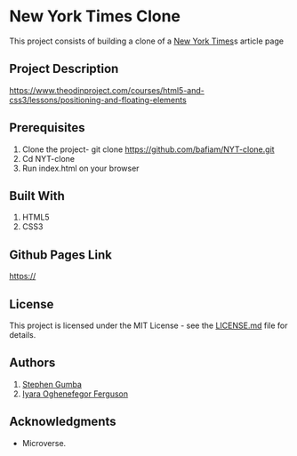 # New York Times Clone

This project consists of building a clone of a [New York Times](https://www.nytimes.com/2014/03/18/science/space/detection-of-waves-in-space-buttresses-landmark-theory-of-big-bang.html?_r=0)s article page

## Project Description

<https://www.theodinproject.com/courses/html5-and-css3/lessons/positioning-and-floating-elements>

## Prerequisites

1. Clone the project- git clone <https://github.com/bafiam/NYT-clone.git>
2. Cd NYT-clone
3. Run index.html on your browser

## Built With

1. HTML5
2. CSS3

## Github Pages Link

<https://>

## License

This project is licensed under the MIT License - see the [LICENSE.md](LICENSE.md) file for details.

## Authors

1. [Stephen Gumba](https://github.com/bafiam/Personal-Projects)
2. [Iyara Oghenefegor Ferguson](https://github.com/fegzycole)

## Acknowledgments

* Microverse.
